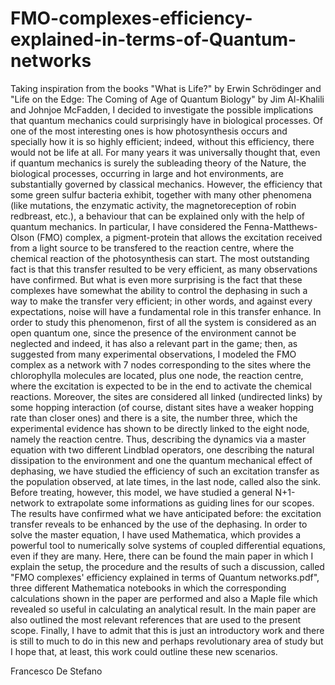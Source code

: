 # FMO-complexes-efficiency-explained-in-terms-of-Quantum-networks
Taking inspiration from the books "What is Life?" by Erwin Schrödinger and "Life on the Edge: The Coming of Age of Quantum Biology" by Jim Al-Khalili and Johnjoe McFadden, I decided to investigate the possible implications that quantum mechanics could surprisingly have in biological processes. Of one of the most interesting ones is how photosynthesis occurs and specially how it is so highly efficient; indeed, without this efficiency, there would not be life at all. For many years it was universally thought that, even if quantum mechanics is surely the subleading theory of the Nature, the biological processes, occurring in large and hot environments, are substantially governed by classical mechanics. However, the efficiency that some green sulfur bacteria exhibit, together with many other phenomena (like mutations, the enzymatic activity, the magnetoreception of robin redbreast, etc.), a behaviour that can be explained only with the help of quantum mechanics.
In particular, I have considered the Fenna-Matthews-Olson (FMO) complex, a pigment-protein that allows the excitation received from a light source to be transfered to the reaction centre, where the chemical reaction of the photosynthesis can start. The most outstanding fact is that this transfer resulted to be very efficient, as many observations have confirmed. But what is even more surprising is the fact that these complexes have somewhat the ability to control the dephasing in such a way to make the transfer very efficient; in other words, and against every expectations, noise will have a fundamental role in this transfer enhance.
In order to study this phenomenon, first of all the system is considered as an open quantum one, since the presence of the environment cannot be neglected and indeed, it has also a relevant part in the game; then, as suggested from many experimental observations, I modeled the FMO complex as a network with 7 nodes corresponding to the sites where the chlorophylla molecules are located, plus one node, the reaction centre, where the excitation is expected to be in the end to activate the chemical reactions. Moreover, the sites are considered all linked (undirected links) by some hopping interaction (of course, distant sites have a weaker hopping rate than closer ones) and there is a site, the number three, which the experimental evidence has shown to be directly linked to the eight node, namely the reaction centre. Thus, describing the dynamics via a master equation with two different Lindblad operators, one describing the natural dissipation to the environment and one the quantum mechanical effect of dephasing, we have studied the efficiency of such an excitation transfer as the population observed, at late times, in the last node, called also the sink. Before treating, however, this model, we have studied a general N+1-network to extrapolate some informations as guiding lines for our scopes. The results have confirmed what we have anticipated before: the excitation transfer reveals to be enhanced by the use of the dephasing.
In order to solve the master equation, I have used Mathematica, which provides a powerful tool to numerically solve systems of coupled differential equations, even if they are many.
Here, there can be found the main paper in which I explain the setup, the procedure and the results of such a discussion, called "FMO complexes' efficiency explained in terms of Quantum networks.pdf", three different Mathematica notebooks in which the corresponding calculations shown in the paper are performed and also a Maple file which revealed so useful in calculating an analytical result. In the main paper are also outlined the most relevant references that are used to the present scope.
Finally, I have to admit that this is just an introductory work and there is still to much to do in this new and perhaps revolutionary area of study but I hope that, at least, this work could outline these new scenarios.


Francesco De Stefano
